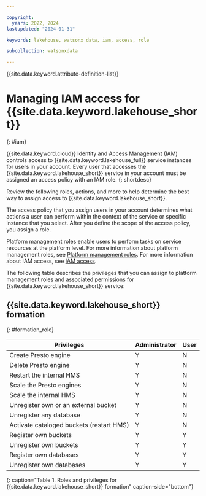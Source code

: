 ```yaml
---

copyright:
  years: 2022, 2024
lastupdated: "2024-01-31"

keywords: lakehouse, watsonx data, iam, access, role

subcollection: watsonxdata

---
```


{{site.data.keyword.attribute-definition-list}}



# Managing IAM access for {{site.data.keyword.lakehouse_short}}
{: #iam}

{{site.data.keyword.cloud}} Identity and Access Management (IAM) controls access to {{site.data.keyword.lakehouse_full}} service instances for users in your account. Every user that accesses the {{site.data.keyword.lakehouse_short}} service in your account must be assigned an access policy with an IAM role.
{: shortdesc}

Review the following roles, actions, and more to help determine the best way to assign access to {{site.data.keyword.lakehouse_short}}.

The access policy that you assign users in your account determines what actions a user can perform within the context of the service or specific instance that you select. After you define the scope of the access policy, you assign a role.

Platform management roles enable users to perform tasks on service resources at the platform level.
For more information about platform management roles, see [Platform management roles](/docs/account?topic=account-userroles#platformroles).
For more information about IAM access, see [IAM access](/docs/account?topic=account-userroles).

The following table describes the privileges that you can assign to platform management roles and associated permissions for {{site.data.keyword.lakehouse_short}} service:

## {{site.data.keyword.lakehouse_short}} formation
{: #formation_role}

| Privileges | Administrator | User |
|--------------------------|----------------|--------|
| Create Presto engine | Y | N |
| Delete Presto engine | Y | N |
| Restart the internal HMS | Y | N |
| Scale the Presto engines| Y | N |
| Scale the internal HMS | Y | N |
| Unregister own or an external bucket | Y | N |
| Unregister any database  | Y | N |
| Activate cataloged buckets (restart HMS) | Y | N |
| Register own buckets | Y | Y |
| Unregister own buckets | Y | Y |
| Register own databases | Y | Y |
| Unregister own databases | Y | Y |
{: caption="Table 1. Roles and privileges for {{site.data.keyword.lakehouse_short}} formation" caption-side="bottom"}
